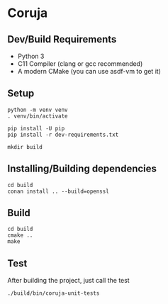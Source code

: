 # Coruja

## Dev/Build Requirements

- Python 3
- C11 Compiler (clang or gcc recommended)
- A modern CMake (you can use asdf-vm to get it)

## Setup

```
python -m venv venv
. venv/bin/activate

pip install -U pip
pip install -r dev-requirements.txt

mkdir build
```

## Installing/Building dependencies

```
cd build
conan install .. --build=openssl
```

## Build

```
cd build
cmake ..
make
```

## Test

After building the project, just call the test

```
./build/bin/coruja-unit-tests
```

